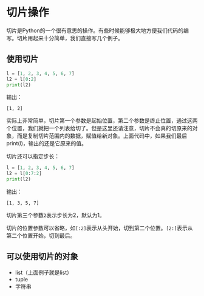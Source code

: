 # 切片操作

切片是Python的一个很有意思的操作。有些时候能够极大地方便我们代码的编写。切片用起来十分简单，我们直接写几个例子。

## 使用切片

```python
l = [1, 2, 3, 4, 5, 6, 7]
l2 = l[0:2]
print(l2)
```

输出：

`[1, 2]`

实际上非常简单，切片第一个参数是起始位置，第二个参数是终止位置，通过这两个位置，我们就把一个列表给切了。但是这里还请注意，切片不会真的切原来的对象，而是复制切片范围内的数据，赋值给新对象。上面代码中，如果我们最后print(l)，输出的还是它原来的值。

切片还可以指定步长：

```python
l = [1, 2, 3, 4, 5, 6, 7]
l2 = l[0:7:2]
print(l2)
```

输出：

`[1, 3, 5, 7]`

切片第三个参数`2`表示步长为2，默认为1。

切片的位置参数可以省略，如`[:2]`表示从头开始，切到第二个位置。`[2:]`表示从第二个位置开始，切到最后。

## 可以使用切片的对象

* list（上面例子就是list）
* tuple
* 字符串
